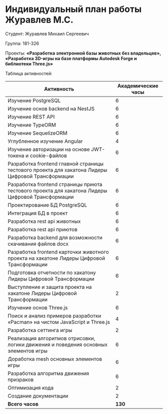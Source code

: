 #  **Индивидуальный план работы Журавлев М.С.**

Студент: Журавлев Михаил Сергеевич

Группа: 181-326

Проекты: **«Разработка электронной базы животных без владельцев», «Разработка 3D-игры на базе платформы Autodesk Forge и библиотеки Three.js»**

Таблица активностей:

| Активность | Академические часы |
|-----------------------------------------------------------------------------------------|----|
| Изучение PostgreSQL | 6 |
| Изучение основ backend на NestJS | 6 |
| Изучение REST API | 6 |
| Изучение TypeORM | 6 |
| Изучение SequelizeORM | 6 |
| Углубленное изучение Angular | 4 |
| Изучение авторизации на основе JWT-токена и cookie-файлов | 6 |
| Разработка frontend главной страницы тестового проекта для хакатона Лидеры Цифровой Трансформации | 6 |
| Разработка frontend страницы приюта тестового проекта для хакатона Лидеры Цифровой Трансформации | 6 |
| Проектирование БД PostgreSQL | 6 |
| Интеграция БД в проект | 6 |
| Разработка rest api животных | 6 |
| Разработка rest api приютов | 6 |
| Разработка backend для возможности скачивания файлов docx | 6 |
| Разработка frontend карточки животного проекта на хакатоне Лидеры Цифровой Трансформации | 6 |
| Подготовка отчетности по хакатону Лидеры Цифровой Трансформации | 6 |
| Выступление и защита проекта на хакатоне Лидеры Цифровой Трансформации | 2 |
| Изучение основ Three.js | 6 |
| Поиск и анализ примеров разработки «Pacman» на чистом JavaScript и Three.js | 4 |
| Разработка сеттинга игры | 2 |
| Реализация алгоритмов отрисовки, логики движения и поведения основных элементов игры | 6 |
| Доработка mesh основных элементов игры | 6 |
| Разработка алгоритма движения призраков | 6 |
| Оптимизация кода | 2 |
| Создание документации | 2 |
| **Всего часов** | **130** |
